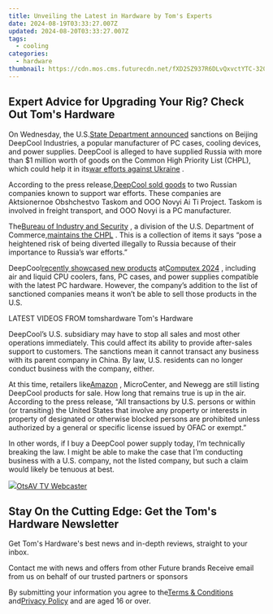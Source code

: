 ```yaml
---
title: Unveiling the Latest in Hardware by Tom's Experts
date: 2024-08-19T03:33:27.007Z
updated: 2024-08-20T03:33:27.007Z
tags:
  - cooling
categories:
  - hardware
thumbnail: https://cdn.mos.cms.futurecdn.net/fXD2SZ937R6DLvQxvctYTC-320-80.jpg
---
```


## Expert Advice for Upgrading Your Rig? Check Out Tom's Hardware

On Wednesday, the U.S.[State Department announced](https://www.state.gov/taking-additional-measures-to-degrade-russias-wartime-economy/) sanctions on Beijing DeepCool Industries, a popular manufacturer of PC cases, cooling devices, and power supplies. DeepCool is alleged to have supplied Russia with more than $1 million worth of goods on the Common High Priority List (CHPL), which could help it in its[war efforts against Ukraine](https://www.tomshardware.com/pc-components/cpus/russia-buys-chips-from-intel-amd-and-others-to-fuel-war-efforts-the-country-bought-dollar17-billion-in-2023) .

 According to the press release,[DeepCool sold goods](https://www.tomshardware.com/reviews/deepcool-assassin-iv) to two Russian companies known to support war efforts. These companies are Aktsionernoe Obshchestvo Taskom and OOO Novyi Ai Ti Project. Taskom is involved in freight transport, and OOO Novyi is a PC manufacturer.

 The[Bureau of Industry and Security](https://www.tomshardware.com/news/us-govt-restricts-shipments-of-geforce-rtx-4090-to-china-other-countries) , a division of the U.S. Department of Commerce,[maintains the CHPL](https://www.bis.doc.gov/index.php/all-articles/13-policy-guidance/country-guidance/2172-russia-export-controls-list-of-common-high-priority-items) . This is a collection of items it says “pose a heightened risk of being diverted illegally to Russia because of their importance to Russia’s war efforts.”

 DeepCool[recently showcased new products](https://www.tomshardware.com/pc-components/cooling/deepcool-introduces-new-coolers-power-supplies-fans-and-pc-cases-with-pixel-silicone-bits-offering-decorative-options) at[Computex 2024](https://www.tomshardware.com/tag/computex) , including air and liquid CPU coolers, fans, PC cases, and power supplies compatible with the latest PC hardware. However, the company’s addition to the list of sanctioned companies means it won’t be able to sell those products in the U.S.

 LATEST VIDEOS FROM tomshardware Tom's Hardware

 DeepCool’s U.S. subsidiary may have to stop all sales and most other operations immediately. This could affect its ability to provide after-sales support to customers. The sanctions mean it cannot transact any business with its parent company in China. By law, U.S. residents can no longer conduct business with the company, either.

 At this time, retailers like[Amazon](https://www.tomshardware.com/tag/amazon) , MicroCenter, and Newegg are still listing DeepCool products for sale. How long that remains true is up in the air. According to the press release, “All transactions by U.S. persons or within (or transiting) the United States that involve any property or interests in property of designated or otherwise blocked persons are prohibited unless authorized by a general or specific license issued by OFAC or exempt.”

 In other words, if I buy a DeepCool power supply today, I’m technically breaking the law. I might be able to make the case that I’m conducting business with a U.S. company, not the listed company, but such a claim would likely be tenuous at best.

<!-- affiliate ads begin -->
<a href="https://otszone.ots7.com/order/checkout.php?PRODS=4713324&QTY=1&AFFILIATE=108875&CART=1"><img src="https://green.ots7.com/screenshots/OtsAV/OtsAVTV1.90-300x188.jpg" border="0">OtsAV TV Webcaster</a>
<!-- affiliate ads end -->
## Stay On the Cutting Edge: Get the Tom's Hardware Newsletter

 Get Tom's Hardware's best news and in-depth reviews, straight to your inbox.

 Contact me with news and offers from other Future brands  Receive email from us on behalf of our trusted partners or sponsors

 By submitting your information you agree to the[Terms & Conditions](https://futureplc.com/terms-conditions/) and[Privacy Policy](https://futureplc.com/privacy-policy/) and are aged 16 or over.


<ins class="adsbygoogle"
     style="display:block"
     data-ad-format="autorelaxed"
     data-ad-client="ca-pub-7571918770474297"
     data-ad-slot="1223367746"></ins>



<ins class="adsbygoogle"
     style="display:block"
     data-ad-client="ca-pub-7571918770474297"
     data-ad-slot="8358498916"
     data-ad-format="auto"
     data-full-width-responsive="true"></ins>


